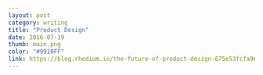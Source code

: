 ```yaml
---
layout: post
category: writing
title: "Product Design"
date: 2016-07-19
thumb: main.png
color: "#9910FF"
link: https://blog.rhodium.io/the-future-of-product-design-675e53fcfa96
---
```


